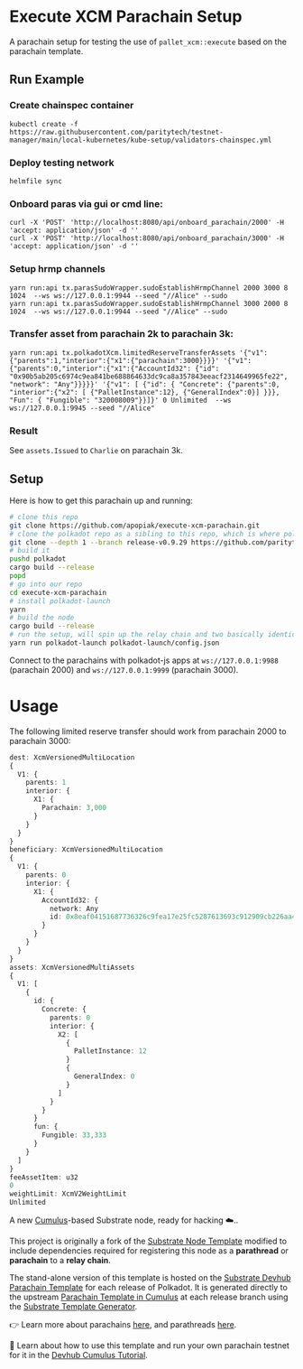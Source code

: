 # Execute XCM Parachain Setup

A parachain setup for testing the use of `pallet_xcm::execute` based on the parachain template.


## Run Example

### Create chainspec container

```
kubectl create -f https://raw.githubusercontent.com/paritytech/testnet-manager/main/local-kubernetes/kube-setup/validators-chainspec.yml
```
### Deploy testing network

```
helmfile sync
```

### Onboard paras via gui or cmd line:

```
curl -X 'POST' 'http://localhost:8080/api/onboard_parachain/2000' -H 'accept: application/json' -d ''
curl -X 'POST' 'http://localhost:8080/api/onboard_parachain/3000' -H 'accept: application/json' -d ''
```

### Setup hrmp channels

```
yarn run:api tx.parasSudoWrapper.sudoEstablishHrmpChannel 2000 3000 8 1024  --ws ws://127.0.0.1:9944 --seed "//Alice" --sudo
yarn run:api tx.parasSudoWrapper.sudoEstablishHrmpChannel 3000 2000 8 1024  --ws ws://127.0.0.1:9944 --seed "//Alice" --sudo
```

### Transfer asset from parachain 2k to parachain 3k:

```
yarn run:api tx.polkadotXcm.limitedReserveTransferAssets '{"v1":{"parents":1,"interior":{"x1":{"parachain":3000}}}}' '{"v1":{"parents":0,"interior":{"x1":{"AccountId32": {"id": "0x90b5ab205c6974c9ea841be688864633dc9ca8a357843eeacf2314649965fe22", "network": "Any"}}}}}' '{"v1": [ {"id": { "Concrete": {"parents":0, "interior":{"x2": [ {"PalletInstance":12}, {"GeneralIndex":0}] }}}, "Fun": { "Fungible": "320008009"}}]}' 0 Unlimited  --ws ws://127.0.0.1:9945 --seed "//Alice"
```

### Result

See ```assets.Issued``` to ```Charlie``` on parachain 3k. 


## Setup

Here is how to get this parachain up and running:
```sh
# clone this repo
git clone https://github.com/apopiak/execute-xcm-parachain.git
# clone the polkadot repo as a sibling to this repo, which is where polkadot-launch expects it
git clone --depth 1 --branch release-v0.9.29 https://github.com/paritytech/polkadot.git
# build it
pushd polkadot
cargo build --release
popd
# go into our repo
cd execute-xcm-parachain
# install polkadot-launch
yarn
# build the node
cargo build --release
# run the setup, will spin up the relay chain and two basically identical parachains
yarn run polkadot-launch polkadot-launch/config.json
```

Connect to the parachains with polkadot-js apps at `ws://127.0.0.1:9988` (parachain 2000) and
 `ws://127.0.0.1:9999` (parachain 3000).

# Usage
The following limited reserve transfer should work from parachain 2000 to parachain 3000:
```ts
dest: XcmVersionedMultiLocation
{
  V1: {
    parents: 1
    interior: {
      X1: {
        Parachain: 3,000
      }
    }
  }
}
beneficiary: XcmVersionedMultiLocation
{
  V1: {
    parents: 0
    interior: {
      X1: {
        AccountId32: {
          network: Any
          id: 0x8eaf04151687736326c9fea17e25fc5287613693c912909cb226aa4794f26a48
        }
      }
    }
  }
}
assets: XcmVersionedMultiAssets
{
  V1: [
    {
      id: {
        Concrete: {
          parents: 0
          interior: {
            X2: [
              {
                PalletInstance: 12
              }
              {
                GeneralIndex: 0
              }
            ]
          }
        }
      }
      fun: {
        Fungible: 33,333
      }
    }
  ]
}
feeAssetItem: u32
0
weightLimit: XcmV2WeightLimit
Unlimited
```

A new [Cumulus](https://github.com/paritytech/cumulus/)-based Substrate node, ready for hacking ☁️..

This project is originally a fork of the
[Substrate Node Template](https://github.com/substrate-developer-hub/substrate-node-template)
modified to include dependencies required for registering this node as a **parathread** or
**parachain** to a **relay chain**.

The stand-alone version of this template is hosted on the
[Substrate Devhub Parachain Template](https://github.com/substrate-developer-hub/substrate-parachain-template/)
for each release of Polkadot. It is generated directly to the upstream
[Parachain Template in Cumulus](https://github.com/paritytech/cumulus/tree/master/parachain-template)
at each release branch using the
[Substrate Template Generator](https://github.com/paritytech/substrate-template-generator/).

👉 Learn more about parachains [here](https://wiki.polkadot.network/docs/learn-parachains), and
parathreads [here](https://wiki.polkadot.network/docs/learn-parathreads).


🧙 Learn about how to use this template and run your own parachain testnet for it in the
[Devhub Cumulus Tutorial](https://docs.substrate.io/tutorials/v3/cumulus/start-relay/).
